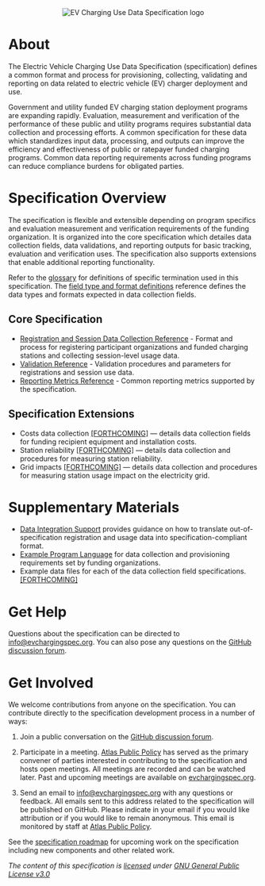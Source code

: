 <div align="center">
<img src="https://evchargingspec.org/wp-content/uploads/2022/05/evcu_github.png" alt="EV Charging Use Data Specification logo"/>
 </div>
 
 # About
The Electric Vehicle Charging Use Data Specification (specification) defines a common format and process for provisioning, collecting, validating and reporting on data related to electric vehicle (EV) charger deployment and use. 

Government and utility funded EV charging station deployment programs are expanding rapidly. Evaluation, measurement and verification of the performance of these public and utility programs requires substantial data collection and processing efforts. A common specification for these data which standardizes input data, processing, and outputs can improve the efficiency and effectiveness of public or ratepayer funded charging programs. Common data reporting requirements across funding programs can reduce compliance burdens for obligated parties. 

# Specification Overview
The specification is flexible and extensible depending on program specifics and evaluation measurement and verification requirements of the funding organization. It is organized into the core specification which detailes data collection fields, data validations, and reporting outputs for basic tracking, evaluation and verification uses. The specification also supports  extensions that enable additional reporting functionality.

Refer to the [glossary](glossary.md) for definitions of specific termination used in this specification. The [field type and format definitions](field-type-and-format-reference.md) reference defines the data types and formats expected in data collection fields.

## Core Specification
 - [Registration and Session Data Collection Reference](core-specification/registration-and-session-data-reference.md) - Format and process for registering participant organizations and funded charging stations and collecting session-level usage data.
 - [Validation Reference](core-specification/validation-reference.md) - Validation procedures and parameters for registrations and session use data.
 - [Reporting Metrics Reference](core-specification/reporting-metrics-reference.md) - Common reporting metrics supported by the specification.

## Specification Extensions

 - Costs data collection [\[FORTHCOMING\]](roadmap.md) — details data collection fields for funding recipient equipment and installation costs.
 - Station reliability [\[FORTHCOMING\]](roadmap.md) — details data collection and procedures for measuring station reliability.
 - Grid impacts [\[FORTHCOMING\]](roadmap.md) — details data collection and procedures for measuring station usage impact on the electricity grid.

# Supplementary Materials

 - [Data Integration Support](supplementary-materials/data-integration-support.md) provides guidance on how to translate out-of-specification registration and usage data into specification-compliant format.
 - [Example Program Language](supplementary-materials/example-program-language.md) for data collection and provisioning requirements set by funding organizations.
 - Example data files for each of the data collection field specifications. [\[FORTHCOMING\]](roadmap.md)

 
# Get Help
Questions about the specification can be directed to info@evchargingspec.org. You can also pose any questions on the [GitHub discussion forum](https://github.com/AtlasPublicPolicy/charging-use-spec/discussions). 

# Get Involved 
We welcome contributions from anyone on the specification. You can contribute directly to the specification development process in a number of ways: 
 
 1. Join a public conversation on the [GitHub discussion forum](https://github.com/AtlasPublicPolicy/charging-use-spec/discussions). 

 2. Participate in a meeting. [Atlas Public Policy](https://atlaspolicy.com) has served as the primary convener of parties interested in contributing to the specification and hosts open meetings. All meetings are recorded and can be watched later. Past and upcoming meetings are available on [evchargingspec.org](https://evchargingspec.org). 

 3. Send an email to info@evchargingspec.org with any questions or feedback. All emails sent to this address related to the specification will be published on GitHub. Please indicate in your email if you would like attribution or if you would like to remain anonymous. This email is monitored by staff at [Atlas Public Policy](https://atlaspolicy.com).

See the [specification roadmap](roadmap.md) for upcoming work on the specification including new components and other related work.  

*The content of this specification is [licensed](LICENSE) under [GNU General Public License v3.0](https://www.gnu.org/licenses/gpl-3.0.en.html)*
